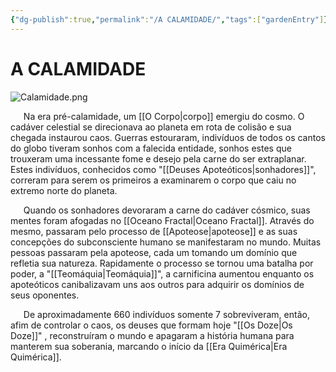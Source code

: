 ```yaml
---
{"dg-publish":true,"permalink":"/A CALAMIDADE/","tags":["gardenEntry"]}
---
```


# A CALAMIDADE

![Calamidade.png](/img/user/Calamidade.png)

**$\quad$** Na era pré-calamidade, um [[O Corpo\|corpo]] emergiu do cosmo. O cadáver celestial se direcionava ao planeta em rota de colisão e sua chegada instaurou caos. Guerras estouraram, indivíduos de todos os cantos do globo tiveram sonhos com a falecida entidade, sonhos estes que trouxeram uma incessante fome e desejo pela carne do ser extraplanar. Estes indivíduos, conhecidos como "[[Deuses Apoteóticos\|sonhadores]]", correram para serem os primeiros a examinarem o corpo que caiu no extremo norte do planeta.

**$\quad$** Quando os sonhadores devoraram a carne do cadáver cósmico, suas mentes foram afogadas no [[Oceano Fractal\|Oceano Fractal]]. Através do mesmo, passaram pelo processo de [[Apoteose\|apoteose]] e as suas concepções do subconsciente humano se manifestaram no mundo. Muitas pessoas passaram pela apoteose, cada um tomando um domínio que refletia sua natureza. Rapidamente o processo se tornou uma batalha por poder, a "[[Teomáquia\|Teomáquia]]", a carnificina aumentou enquanto os apoteóticos canibalizavam uns aos outros para adquirir os domínios de seus oponentes. 

**$\quad$** De aproximadamente 660 indivíduos somente 7 sobreviveram, então, afim de controlar o caos, os deuses que formam hoje "[[Os Doze\|Os Doze]]" , reconstruíram o mundo e apagaram a história humana para manterem sua soberania, marcando o início da [[Era Quimérica\|Era Quimérica]].
